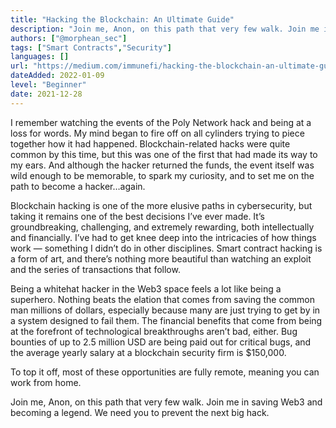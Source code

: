 ```yaml
---
title: "Hacking the Blockchain: An Ultimate Guide"
description: "Join me, Anon, on this path that very few walk. Join me in saving Web3 and becoming a legend. We need you to prevent the next big hack."
authors: ["@morphean_sec"]
tags: ["Smart Contracts","Security"]
languages: []
url: "https://medium.com/immunefi/hacking-the-blockchain-an-ultimate-guide-4f34b33c6e8b"
dateAdded: 2022-01-09
level: "Beginner"
date: 2021-12-28
---
```


I remember watching the events of the Poly Network hack and being at a loss for words. My mind began to fire off on all cylinders trying to piece together how it had happened. Blockchain-related hacks were quite common by this time, but this was one of the first that had made its way to my ears. And although the hacker returned the funds, the event itself was wild enough to be memorable, to spark my curiosity, and to set me on the path to become a hacker…again.

Blockchain hacking is one of the more elusive paths in cybersecurity, but taking it remains one of the best decisions I’ve ever made. It’s groundbreaking, challenging, and extremely rewarding, both intellectually and financially. I’ve had to get knee deep into the intricacies of how things work — something I didn’t do in other disciplines. Smart contract hacking is a form of art, and there’s nothing more beautiful than watching an exploit and the series of transactions that follow.

Being a whitehat hacker in the Web3 space feels a lot like being a superhero. Nothing beats the elation that comes from saving the common man millions of dollars, especially because many are just trying to get by in a system designed to fail them. The financial benefits that come from being at the forefront of technological breakthroughs aren’t bad, either. Bug bounties of up to 2.5 million USD are being paid out for critical bugs, and the average yearly salary at a blockchain security firm is $150,000.

To top it off, most of these opportunities are fully remote, meaning you can work from home.

Join me, Anon, on this path that very few walk. Join me in saving Web3 and becoming a legend. We need you to prevent the next big hack.